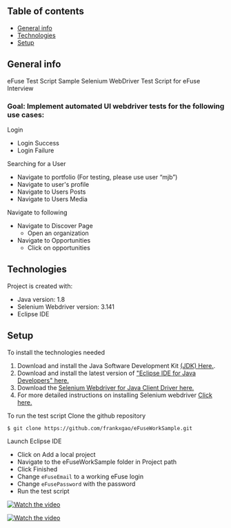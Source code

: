 ## Table of contents
* [General info](#general-info)
* [Technologies](#technologies)
* [Setup](#setup)


## General info 
eFuse Test Script Sample
Selenium WebDriver Test Script for eFuse Interview
### Goal: Implement automated UI webdriver tests for the following use cases:
Login
 - Login Success
 - Login Failure

Searching for a User
 - Navigate to portfolio (For testing, please use user “mjb”)
 - Navigate to user's profile
 - Navigate to Users Posts
 - Navigate to Users Media

Navigate to following
 - Navigate to Discover Page
   - Open an organization
 - Navigate to Opportunities
   - Click on opportunities


## Technologies
Project is created with:
* Java version: 1.8
* Selenium Webdriver version: 3.141
* Eclipse IDE


## Setup
To install the technologies needed
1. Download and install the Java Software Development Kit [(JDK) Here.](https://www.oracle.com/java/technologies/javase-downloads.html).
2. Download and install the latest version of ["Eclipse IDE for Java Developers" here.](http://www.eclipse.org/downloads/)
3. Download the [Selenium Webdriver for Java Client Driver here.](https://www.selenium.dev/downloads/)
4. For more detailed instructions on installing Selenium webdriver [Click here.](https://www.guru99.com/installing-selenium-webdriver.html)

To run the test script
Clone the github repository
```
$ git clone https://github.com/frankxgao/eFuseWorkSample.git
```
Launch Eclipse IDE
 - Click on Add a local project
 - Navigate to the eFuseWorkSample folder in Project path
 - Click Finished
 - Change `eFuseEmail` to a working eFuse login
 - Change `eFusePassword` with the password
 - Run the test script

[![Watch the video](https://i.imgur.com/M54Ze7h.png)](https://youtu.be/dWOaTaMvqtU)

[![Watch the video](https://i.imgur.com/HVf1I60.png)](https://youtu.be/RFfqpUxmKlU)

